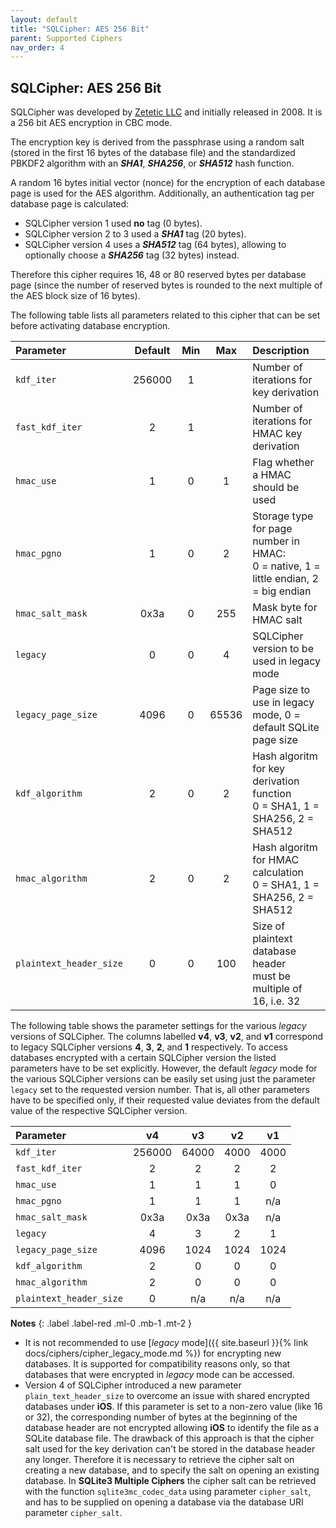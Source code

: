 ```yaml
---
layout: default
title: "SQLCipher: AES 256 Bit"
parent: Supported Ciphers
nav_order: 4
---
```

## <a name="cipher_sqlcipher"/> SQLCipher:  AES 256 Bit

SQLCipher was developed by [Zetetic LLC](https://www.zetetic.net/sqlcipher) and initially released in 2008. It is a 256 bit AES encryption in CBC mode.

The encryption key is derived from the passphrase using a random salt (stored in the first 16 bytes of the database file) and the standardized PBKDF2 algorithm with an **_SHA1_**, **_SHA256_**, or **_SHA512_** hash function.

A random 16 bytes initial vector (nonce) for the encryption of each database page is used for the AES algorithm. Additionally, an authentication tag per database page is calculated:

- SQLCipher version 1 used **no** tag (0 bytes).
- SQLCipher version 2 to 3 used a **_SHA1_** tag (20 bytes).
- SQLCipher version 4 uses a **_SHA512_** tag (64 bytes), allowing to optionally choose a **_SHA256_** tag (32 bytes) instead.

Therefore this cipher requires 16, 48 or 80 reserved bytes per database page (since the number of reserved bytes is rounded to the next multiple of the AES block size of 16 bytes).

The following table lists all parameters related to this cipher that can be set before activating database encryption.

| Parameter               | Default | Min   | Max   | Description |
| :---                    | :---:   | :---: | :---: | :--- |
| `kdf_iter`              | 256000  | 1     |       | Number of iterations for key derivation |
| `fast_kdf_iter`         | 2       | 1     |       | Number of iterations for HMAC key derivation |
| `hmac_use`              | 1       | 0     | 1     | Flag whether a HMAC should be used |
| `hmac_pgno`             | 1       | 0     | 2     | Storage type for page number in HMAC:<br/>0 = native, 1 = little endian, 2 = big endian|
| `hmac_salt_mask`        | 0x3a    | 0     | 255   | Mask byte for HMAC salt |
| `legacy`                | 0       | 0     | 4     | SQLCipher version to be used in legacy mode |
| `legacy_page_size`      | 4096    | 0     | 65536 | Page size to use in legacy mode, 0 = default SQLite page size |
| `kdf_algorithm`         | 2       | 0     | 2     | Hash algoritm for key derivation function<br/>0 = SHA1, 1 = SHA256, 2 = SHA512 |
| `hmac_algorithm`        | 2       | 0     | 2     | Hash algoritm for HMAC calculation<br/>0 = SHA1, 1 = SHA256, 2 = SHA512 |
| `plaintext_header_size` | 0       | 0     | 100   | Size of plaintext database header<br/>must be multiple of 16, i.e. 32 |

The following table shows the parameter settings for the various _legacy_ versions of SQLCipher. The columns labelled **v4**, **v3**, **v2**, and **v1** correspond to legacy SQLCipher versions **4**, **3**, **2**, and **1** respectively.  To access databases encrypted with a certain SQLCipher version the listed parameters have to be set explicitly. However, the default _legacy_ mode for the various SQLCipher versions can be easily set using just the parameter `legacy` set to the requested version number. That is, all other parameters have to be specified only, if their requested value deviates from the default value of the respective SQLCipher version.

| Parameter               | v4     | v3    | v2    | v1     |
| :---                    | :---:  | :---: | :---: | :---:  |
| `kdf_iter`              | 256000 | 64000 | 4000  | 4000   |
| `fast_kdf_iter`         | 2      | 2     | 2     | 2      |
| `hmac_use`              | 1      | 1     | 1     | 0      |
| `hmac_pgno`             | 1      | 1     | 1     | n/a    |
| `hmac_salt_mask`        | 0x3a   | 0x3a  | 0x3a  | n/a    |
| `legacy`                | 4      | 3     | 2     | 1      |
| `legacy_page_size`      | 4096   | 1024  | 1024  | 1024   |
| `kdf_algorithm`         | 2      | 0     | 0     | 0      |
| `hmac_algorithm`        | 2      | 0     | 0     | 0      |
| `plaintext_header_size` | 0      | n/a   | n/a   | n/a    |

**Notes**
{: .label .label-red .ml-0 .mb-1 .mt-2 }
- It is not recommended to use [_legacy_ mode]({{ site.baseurl }}{% link docs/ciphers/cipher_legacy_mode.md %}) for encrypting new databases. It is supported for compatibility reasons only, so that databases that were encrypted in _legacy_ mode can be accessed.
- Version 4 of SQLCipher introduced a new parameter `plain_text_header_size` to overcome an issue with shared encrypted databases under **iOS**. If this parameter is set to a non-zero value (like 16 or 32), the corresponding number of bytes at the beginning of the database header are not encrypted allowing **iOS** to identify the file as a SQLite database file. The drawback of this approach is that the cipher salt used for the key derivation can't be stored in the database header any longer. Therefore it is necessary to retrieve the cipher salt on creating a new database, and to specify the salt on opening an existing database. In **SQLite3 Multiple Ciphers** the cipher salt can be retrieved with the function `sqlite3mc_codec_data` using parameter `cipher_salt`, and has to be supplied on opening a database via the database URI parameter `cipher_salt`.
